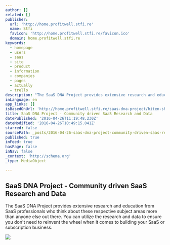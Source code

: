 ```yaml
---
author: []
related: []
publisher:
  url: 'http://home.profitwell.stfi.re'
  name: Stfi
  favicon: 'http://home.profitwell.stfi.re/favicon.ico'
  domain: home.profitwell.stfi.re
keywords:
  - homepage
  - users
  - saas
  - site
  - product
  - information
  - companies
  - pages
  - actually
  - trello
description: "The SaaS DNA Project provides extensive research and education from SaaS professionals who think about these respective subject areas more than anyone else out there. You can utilize the research and data to ensure you don't need to reinvent the wheel when it comes to building your SaaS or subscription business."
inLanguage: en
app_links: []
isBasedOnUrl: 'http://home.profitwell.stfi.re/saas-dna-project/hiten-shah-saas-marketing-product-strategy/?sf=yevzvz'
title: SaaS DNA Project - Community driven SaaS Research and Data
datePublished: '2016-04-26T11:19:48.230Z'
dateModified: '2016-04-26T10:49:15.041Z'
starred: false
sourcePath: _posts/2016-04-26-saas-dna-project-community-driven-saas-research-and-data.md
published: true
inFeed: true
hasPage: false
inNav: false
_context: 'http://schema.org'
_type: MediaObject

---
```

<article style=""><h1>SaaS DNA Project - Community driven SaaS Research and Data</h1><p>The SaaS DNA Project provides extensive research and education from SaaS professionals who think about these respective subject areas more than anyone else out there. You can utilize the research and data to ensure you don't need to reinvent the wheel when it comes to building your SaaS or subscription business.</p><img src="http://cdn2.hubspot.net/hubfs/120299/trello_landing_page.jpeg?t=1461556900287" /></article>
